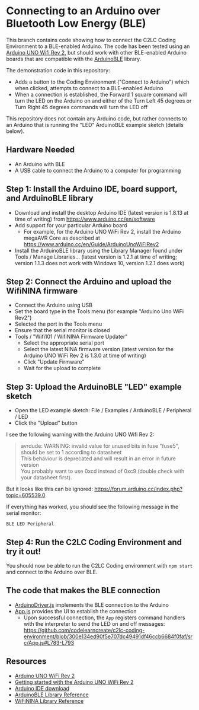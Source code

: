 # Connecting to an Arduino over Bluetooth Low Energy (BLE)

This branch contains code showing how to connect the C2LC Coding Environment to a BLE-enabled Arduino. The code has been tested using an [Arduino UNO Wifi Rev 2](https://store.arduino.cc/usa/arduino-uno-wifi-rev2), but should work with other BLE-enabled Arduino boards that are compatible with the [ArduinoBLE](https://www.arduino.cc/en/Reference/ArduinoBLE) library.

The demonstration code in this repository:

- Adds a button to the Coding Environment ("Connect to Arduino") which when clicked, attempts to connect to a BLE-enabled Arduino
- When a connection is established, the Forward 1 square command will turn the LED on the Arduino on and either of the Turn Left 45 degrees or Turn Right 45 degrees commands will turn the LED off

This repository does not contain any Arduino code, but rather connects to an Arduino that is running the "LED" ArduinoBLE example sketch (details below).

## Hardware Needed

- An Arduino with BLE
- A USB cable to connect the Arduino to a computer for programming

## Step 1: Install the Arduino IDE, board support, and ArduinoBLE library

- Download and install the desktop Arduino IDE (latest version is 1.8.13 at time of writing) from https://www.arduino.cc/en/software
- Add support for your particular Arduino board
  - For example, for the Arduino UNO WiFi Rev 2, install the Arduino megaAVR Core as described at https://www.arduino.cc/en/Guide/ArduinoUnoWiFiRev2
- Install the ArduinoBLE library using the Library Manager found under Tools / Manage Libraries... (latest version is 1.2.1 at time of writing; version 1.1.3 does not work with Windows 10, version 1.2.1 does work)

## Step 2: Connect the Arduino and upload the WifiNINA firmware

- Connect the Arduino using USB
- Set the board type in the Tools menu (for example "Arduino Uno WiFi Rev2")
- Selected the port in the Tools menu
- Ensure that the serial monitor is closed
- Tools / "Wifi101 / WifiNINA Firmware Updater"
  - Select the appropriate serial port
  - Select the latest NINA firmware version (latest version for the Arduino UNO WiFi Rev 2 is 1.3.0 at time of writing)
  - Click "Update Firmware"
  - Wait for the upload to complete

## Step 3: Upload the ArduinoBLE "LED" example sketch

- Open the LED example sketch: File / Examples / ArduinoBLE / Peripheral / LED
- Click the "Upload" button

I see the following warning with the Arduino UNO Wifi Rev 2:

> avrdude: WARNING: invalid value for unused bits in fuse "fuse5", should be set to 1 according to datasheet<br>
> This behaviour is deprecated and will result in an error in future version<br>
> You probably want to use 0xcd instead of 0xc9 (double check with your datasheet first).

But it looks like this can be ignored: https://forum.arduino.cc/index.php?topic=605539.0

If everything has worked, you should see the following message in the serial monitor:

    BLE LED Peripheral

## Step 4: Run the C2LC Coding Environment and try it out!

You should now be able to run the C2LC Coding environment with `npm start` and connect to the Arduino over BLE.

## The code that makes the BLE connection

- [ArduinoDriver.js](../src/ArduinoDriver.js) implements the BLE connection to the Arduino
- [App.js](../src/App.js) provides the UI to establish the connection
  - Upon successful connection, the `App` registers command handlers with the interpreter to send the LED on and off messages: https://github.com/codelearncreate/c2lc-coding-environment/blob/300e134ed90f5e707dc49491df46ccb6684f0faf/src/App.js#L783-L793

## Resources

- [Arduino UNO WiFi Rev 2](https://store.arduino.cc/usa/arduino-uno-wifi-rev2)
- [Getting started with the Arduino UNO WiFi Rev 2](https://www.arduino.cc/en/Guide/ArduinoUnoWiFiRev2)
- [Arduino IDE download](https://www.arduino.cc/en/software)
- [ArduinoBLE Library Reference](https://www.arduino.cc/en/Reference/ArduinoBLE)
- [WiFiNINA Library Reference](https://www.arduino.cc/en/Reference/WiFiNINA)
